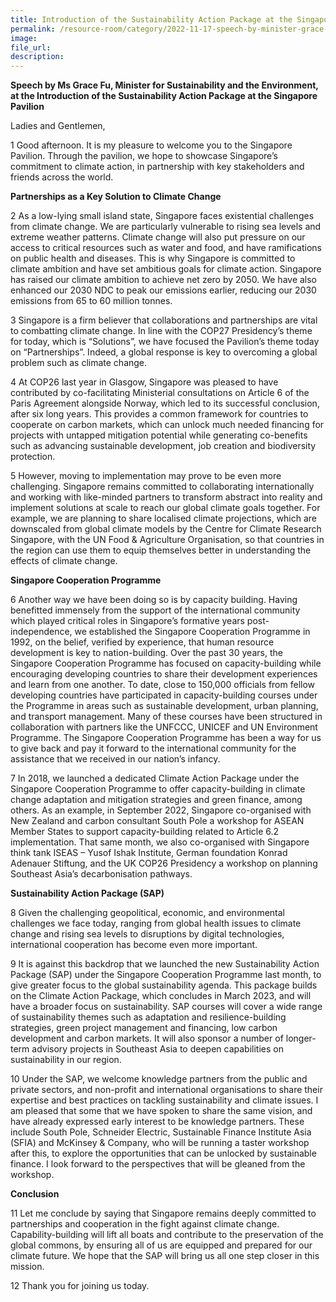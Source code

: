 ```yaml
---  
title: Introduction of the Sustainability Action Package at the Singapore Pavilion - Ms Grace Fu
permalink: /resource-room/category/2022-11-17-speech-by-minister-grace-fu-introduction-sustainability-action-package
image:  
file_url:  
description:  
---  
```


**Speech by Ms Grace Fu, Minister for Sustainability and the Environment, at the Introduction of the Sustainability Action Package at the Singapore Pavilion**

Ladies and Gentlemen, 

1	Good afternoon. It is my pleasure to welcome you to the Singapore Pavilion. Through the pavilion, we hope to showcase Singapore’s commitment to climate action, in partnership with key stakeholders and friends across the world.

**Partnerships as a Key Solution to Climate Change**

2	As a low-lying small island state, Singapore faces existential challenges from climate change. We are particularly vulnerable to rising sea levels and extreme weather patterns. Climate change will also put pressure on our access to critical resources such as water and food, and have ramifications on public health and diseases. This is why Singapore is committed to climate ambition and have set ambitious goals for climate action. Singapore has raised our climate ambition to achieve net zero by 2050. We have also enhanced our 2030 NDC to peak our emissions earlier, reducing our 2030 emissions from 65 to 60 million tonnes.

3	Singapore is a firm believer that collaborations and partnerships are vital to combatting climate change. In line with the COP27 Presidency’s theme for today, which is “Solutions”, we have focused the Pavilion’s theme today on “Partnerships”. Indeed, a global response is key to overcoming a global problem such as climate change. 

4	At COP26 last year in Glasgow, Singapore was pleased to have contributed by co-facilitating Ministerial consultations on Article 6 of the Paris Agreement alongside Norway, which led to its successful conclusion, after six long years. This provides a common framework for countries to cooperate on carbon markets, which can unlock much needed financing for projects with untapped mitigation potential while generating co-benefits such as advancing sustainable development, job creation and biodiversity protection. 

5	However, moving to implementation may prove to be even more challenging. Singapore remains committed to collaborating internationally and working with like-minded partners to transform abstract into reality and implement solutions at scale to reach our global climate goals together. For example, we are planning to share localised climate projections, which are downscaled from global climate models by the Centre for Climate Research Singapore, with the UN Food & Agriculture Organisation, so that countries in the region can use them to equip themselves better in understanding the effects of climate change.

**Singapore Cooperation Programme** 

6	Another way we have been doing so is by capacity building. Having benefitted immensely from the support of the international community which played critical roles in Singapore’s formative years post-independence, we established the Singapore Cooperation Programme in 1992, on the belief, verified by experience, that human resource development is key to nation-building. Over the past 30 years, the Singapore Cooperation Programme has focused on capacity-building while encouraging developing countries to share their development experiences and learn from one another. To date, close to 150,000 officials from fellow developing countries have participated in capacity-building courses under the Programme in areas such as sustainable development, urban planning, and transport management. Many of these courses have been structured in collaboration with partners like the UNFCCC, UNICEF and UN Environment Programme. The Singapore Cooperation Programme has been a way for us to give back and pay it forward to the international community for the assistance that we received in our nation’s infancy.

7	In 2018, we launched a dedicated Climate Action Package under the Singapore Cooperation Programme to offer capacity-building in climate change adaptation and mitigation strategies and green finance, among others. As an example, in September 2022, Singapore co-organised with New Zealand and carbon consultant South Pole a workshop for ASEAN Member States to support capacity-building related to Article 6.2 implementation. That same month, we also co-organised with Singapore think tank ISEAS – Yusof Ishak Institute, German foundation Konrad Adenauer Stiftung, and the UK COP26 Presidency a workshop on planning Southeast Asia’s decarbonisation pathways. 

**Sustainability Action Package (SAP)**

8	Given the challenging geopolitical, economic, and environmental challenges we face today, ranging from global health issues to climate change and rising sea levels to disruptions by digital technologies, international cooperation has become even more important. 

9	It is against this backdrop that we launched the new Sustainability Action Package (SAP) under the Singapore Cooperation Programme last month, to give greater focus to the global sustainability agenda. This package builds on the Climate Action Package, which concludes in March 2023, and will have a broader focus on sustainability. SAP courses will cover a wide range of sustainability themes such as adaptation and resilience-building strategies, green project management and financing, low carbon development and carbon markets. It will also sponsor a number of longer-term advisory projects in Southeast Asia to deepen capabilities on sustainability in our region. 

10	Under the SAP, we welcome knowledge partners from the public and private sectors, and non-profit and international organisations to share their expertise and best practices on tackling sustainability and climate issues. I am pleased that some that we have spoken to share the same vision, and have already expressed early interest to be knowledge partners. These include South Pole, Schneider Electric, Sustainable Finance Institute Asia (SFIA) and McKinsey & Company, who will be running a taster workshop after this, to explore the opportunities that can be unlocked by sustainable finance. I look forward to the perspectives that will be gleaned from the workshop. 

**Conclusion**

11	Let me conclude by saying that Singapore remains deeply committed to partnerships and cooperation in the fight against climate change. Capability-building will lift all boats and contribute to the preservation of the global commons, by ensuring all of us are equipped and prepared for our climate future. We hope that the SAP will bring us all one step closer in this mission. 

12	Thank you for joining us today. 
